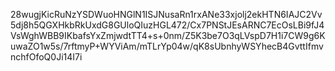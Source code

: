 28wugjKicRuNzYSDWuoHNGlN1ISJNusaRn1rxANe33xjolj2ekHTN6IAJC2Vv5dj8h5QGXHkbRkUxdG8GUloQIuzHGL472/Cx7PNStJEsARNC7EcOsLBi9fJ4VsWghWBB9IKbafsYxZmjwdtTT4+s+0nm/Z5K3be7O3qLVspD7H1i7CW9g6KuwaZO1w5s/7rftmyP+WYViAm/mTLrYp04w/qK8sUbnhyWSYhecB4GvttIfmvnchfOfoQ0Ji14I7i